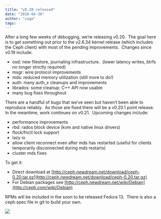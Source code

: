 ```yaml
---
title: "v0.20 released"
date: "2010-04-30"
author: "sage"
tags: 
---
```


After a long few weeks of debugging, we’re releasing v0.20.  The goal here is to get something out prior to the v2.6.34 kernel release (which includes the Ceph client) with most of the pending improvements.  Changes since v0.19 include:

- osd: new filestore, journaling infrastructure.  (lower latency writes, btrfs no longer strictly required)
- msgr: wire protocol improvements
- mds: reduced memory utilization (still more to do!)
- auth: many auth\_x cleanups and improvements
- librados: some cleanup; C++ API now usable
- many bug fixes throughout

There are a handful of bugs that we’ve seen but haven’t been able to reproduce reliably.  As those are fixed there will be a v0.20.1 point release.  In the meantime, work continues on v0.21.  Upcoming changes include:

- performance improvements
- rbd: rados block device (kvm and native linux drivers)
- flock/fnctl lock support
- lazy io
- allow client reconnect even after mds has restarted (useful for clients temporarily disconnected during mds restarts)
- cluster mds fixes

To get it:

- Direct download at [http://ceph.newdream.net/download/ceph-0.20.tar.gz](http://ceph.newdream.net/download/ceph-0.20.tar.gz)
- For Debian packages see [http://ceph.newdream.net/wiki/Debian](http://ceph.com/wiki/Debian)

RPMs will be included in the soon to be released Fedora 13.  There is also a ceph.spec file in git to build your own.

![](http://track.hubspot.com/__ptq.gif?a=268973&k=14&bu=http://ceph.com&r=http://ceph.com/releases/v0-20-released/&bvt=rss&p=wordpress)
